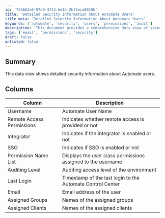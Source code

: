 ```yaml
---
id: '794662a0-87d9-4744-be1b-2b72eca8019b'
title: 'Detailed Security Information About Automate Users'
title_meta: 'Detailed Security Information About Automate Users'
keywords: ['automate', 'security', 'users', 'permissions', 'audit']
description: 'This document provides a comprehensive data view of security information related to Automate users, including their permissions, last login details, and group assignments.'
tags: ['email', 'permissions', 'security']
draft: false
unlisted: false
---
```


## Summary

This data view shows detailed security information about Automate users.

## Columns

| Column                     | Description                                               |
|---------------------------|-----------------------------------------------------------|
| Username                  | Automate User Name                                        |
| Remote Access Permissions  | Indicates whether remote access is provided or not       |
| Integrator                | Indicates if the integrator is enabled or not            |
| SSO                       | Indicates if SSO is enabled or not                       |
| Permission Name List      | Displays the user class permissions assigned to the username |
| Auditing Level            | Auditing access level of the environment                 |
| Last Login                | Timestamp of the last login to the Automate Control Center |
| Email                     | Email address of the user                                 |
| Assigned Groups           | Names of the assigned groups                              |
| Assigned Clients          | Names of the assigned clients                             |
